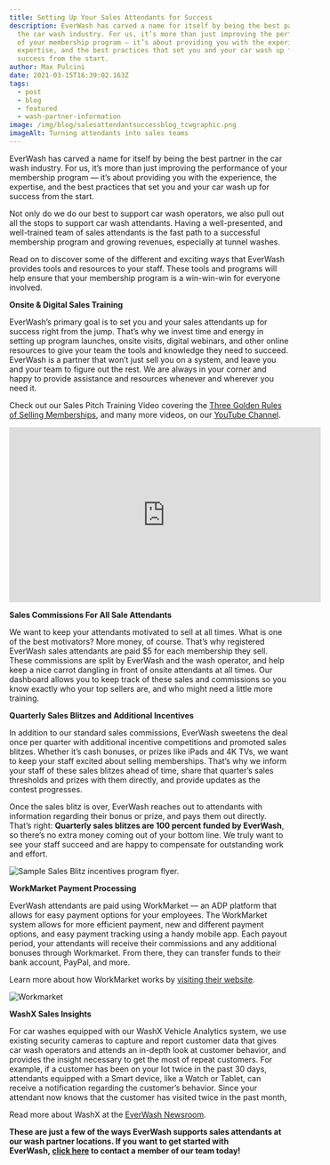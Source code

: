 ```yaml
---
title: Setting Up Your Sales Attendants for Success
description: EverWash has carved a name for itself by being the best partner in
  the car wash industry. For us, it’s more than just improving the performance
  of your membership program — it’s about providing you with the experience, the
  expertise, and the best practices that set you and your car wash up for
  success from the start.
author: Max Pulcini
date: 2021-03-15T16:39:02.163Z
tags:
  - post
  - blog
  - featured
  - wash-partner-information
image: /img/blog/salesattendantsuccessblog_tcwgraphic.png
imageAlt: Turning attendants into sales teams
---
```

EverWash has carved a name for itself by being the best partner in the car wash industry. For us, it’s more than just improving the performance of your membership program — it’s about providing you with the experience, the expertise, and the best practices that set you and your car wash up for success from the start.

Not only do we do our best to support car wash operators, we also pull out all the stops to support car wash attendants. Having a well-presented, and well-trained team of sales attendants is the fast path to a successful membership program and growing revenues, especially at tunnel washes. 

Read on to discover some of the different and exciting ways that EverWash provides tools and resources to your staff. These tools and programs will help ensure that your membership program is a win-win-win for everyone involved.

**Onsite & Digital Sales Training**

EverWash’s primary goal is to set you and your sales attendants up for success right from the jump. That’s why we invest time and energy in setting up program launches, onsite visits, digital webinars, and other online resources to give your team the tools and knowledge they need to succeed. EverWash is a partner that won’t just sell you on a system, and leave you and your team to figure out the rest. We are always in your corner and happy to provide assistance and resources whenever and wherever you need it.

Check out our Sales Pitch Training Video covering the [Three Golden Rules of Selling Memberships](https://www.youtube.com/watch?v=XpppzSqTAuU), and many more videos, on our [YouTube Channel](https://www.youtube.com/channel/UCv3ZMElXRnResR_Dv9dd1GA). 

<iframe width="560" height="315" src="https://www.youtube.com/embed/XpppzSqTAuU" title="YouTube video player" frameborder="0" allow="accelerometer; autoplay; clipboard-write; encrypted-media; gyroscope; picture-in-picture" allowfullscreen></iframe>

**Sales Commissions For All Sale Attendants**

We want to keep your attendants motivated to sell at all times. What is one of the best motivators? More money, of course. That’s why registered EverWash sales attendants are paid $5 for each membership they sell. These commissions are split by EverWash and the wash operator, and help keep a nice carrot dangling in front of onsite attendants at all times. Our dashboard allows you to keep track of these sales and commissions so you know exactly who your top sellers are, and who might need a little more training.

**Quarterly Sales Blitzes and Additional Incentives**

In addition to our standard sales commissions, EverWash sweetens the deal once per quarter with additional incentive competitions and promoted sales blitzes. Whether it’s cash bonuses, or prizes like iPads and 4K TVs, we want to keep your staff excited about selling memberships. That’s why we inform your staff of these sales blitzes ahead of time, share that quarter’s sales thresholds and prizes with them directly, and provide updates as the contest progresses. 

Once the sales blitz is over, EverWash reaches out to attendants with information regarding their bonus or prize, and pays them out directly. That’s right: **Quarterly sales blitzes are 100 percent funded by EverWash**, so there’s no extra money coming out of your bottom line. We truly want to see your staff succeed and are happy to compensate for outstanding work and effort.

![Sample Sales Blitz incentives program flyer.](/img/blog/screen-shot-2021-03-15-at-3.38.23-pm-1.png "Sample Sales Blitz incentives program flyer.")

**WorkMarket Payment Processing**

EverWash attendants are paid using WorkMarket — an ADP platform that allows for easy payment options for your employees. The WorkMarket system allows for more efficient payment, new and different payment options, and easy payment tracking using a handy mobile app. Each payout period, your attendants will receive their commissions and any additional bonuses through Workmarket. From there, they can transfer funds to their bank account, PayPal, and more.

Learn more about how WorkMarket works by [visiting their website](https://www.workmarket.com/how-it-works).

![Workmarket](/img/blog/workmarketjpg5c817f18eb8fc.jpeg "Workmarket")

**WashX Sales Insights**

For car washes equipped with our WashX Vehicle Analytics system, we use existing security cameras to capture and report customer data that gives car wash operators and attends an in-depth look at customer behavior, and provides the insight necessary to get the most of repeat customers. For example, if a customer has been on your lot twice in the past 30 days, attendants equipped with a Smart device, like a Watch or Tablet, can receive a notification regarding the customer’s behavior. Since your attendant now knows that the customer has visited twice in the past month, 

Read more about WashX at the [EverWash Newsroom](http://newsroom.morewashprofits.com/everwash-launched-vehicle-analytics-tool-to-drive-members-revenue/).

**These are just a few of the ways EverWash supports sales attendants at our wash partner locations. If you want to get started with EverWash, [click here](http://morewashprofits.com/#get-started) to contact a member of our team today!**